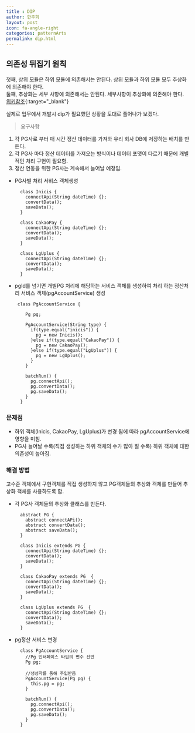 ```yaml
---
title : DIP
author: 한주희
layout: post
icon: fa-angle-right
categories: patternArts
permalink: dip.html
---
```


## 의존성 뒤집기 원칙
  첫째, 상위 모듈은 하위 모듈에 의존해서는 안된다. 상위 모듈과 하위 모듈 모두 추상화에 의존해야 한다.  
  둘째, 추상화는 세부 사항에 의존해서는 안된다. 세부사항이 추상화에 의존해야 한다.  
  [위키참조](https://ko.wikipedia.org/wiki/%EC%9D%98%EC%A1%B4%EA%B4%80%EA%B3%84_%EC%97%AD%EC%A0%84_%EC%9B%90%EC%B9%99){:target="_blank"}
  
실제로 업무에서 개발시 dip가 필요했던 상황을 토대로 풀어나가 보겠다.
> 요구사항
  1. 각 PG사로 부터 매 시간 정산 데이터를 가져와 우리 회사 DB에 저장하는 배치를 만든다.
  2. 각 PG사 마다 정산 데이터를 가져오는 방식이나 데이터 포맷이 다르기 때문에 개별적인 처리 구현이 필요함.
  3. 정산 연동을 위한 PG사는 계속해서 늘어날 예정임.

* PG사별 처리 서비스 객체생성  
  ~~~
    class Inicis {
      connectApi(String dateTime) {}; 
      convertData(); 
      saveData();   
    }

    class CakaoPay {
      connectApi(String dateTime) {}; 
      convertData(); 
      saveData();   
    }

    class LgUplus {
      connectApi(String dateTime) {}; 
      convertData(); 
      saveData();   
    }
  ~~~
* pgId를 넘기면 개별PG 처리에 해당하는 서비스 객체를 생성하여 처리 하는 정산처리 서비스 객체(pgAccountService) 생성
  ~~~
   class PgAccountService {

      Pg pg;

      PgAccountService(String type) {
        if(type.equal("inicis")) {
          pg = new Inicis();
        }else if(type.equal("CakaoPay")) {
          pg = new CakaoPay();
        }else if(type.equal("LgUplus")) {
          pg = new LgUplus();
        }
      }

      batchRun() {    
        pg.connectApi();
        pg.convertData();
        pg.saveData();
      }  
    }
  ~~~
  
### 문제점
 * 하위 객체(Inicis, CakaoPay, LgUplus)가 변경 됨에 따라 pgAccountService에 영향을 미침. 
 * PG사 늘어날 수록(직접 생성하는 하위 객체의 수가 많아 질 수록) 하위 객체에 대한 의존성이 높아짐.
  
### 해결 방법
 고수준 객체에서 구현객체를 직접 생성하지 않고 PG객체들의 추상화 객체를 만들어 추상화 객체를 사용하도록 함.

* 각 PG사 객체들의 추상화 클래스를 만든다.
  ~~~
    abstract PG {
      abstract connectAPi();
      abstract convertData();
      abstract saveData();
    }

    class Inicis extends PG {
      connectApi(String dateTime) {}; 
      convertData(); 
      saveData();   
    }

    class CakaoPay extends PG  {
      connectApi(String dateTime) {}; 
      convertData(); 
      saveData();   
    }

    class LgUplus extends PG  {
      connectApi(String dateTime) {}; 
      convertData(); 
      saveData();   
    }
  ~~~

* pg정산 서비스 변경
  ~~~
    class PgAccountService {
      //Pg 인터페이스 타입의 변수 선언
      Pg pg; 
  
      //생성자를 통해 주입받음 
      PgAccountService(Pg pg) {
        this.pg = pg;             
      }

      batchRun() {    
        pg.connectApi();
        pg.convertData();
        pg.saveData();
      }  
    }
  ~~~
  
  
